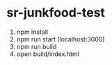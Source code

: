 # sr-junkfood-test

1. npm install
2. npm run start (localhost:3000)
3. npm run build
4. open build/index.html
